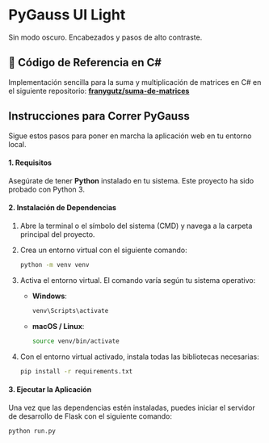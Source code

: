 # PyGauss UI Light
Sin modo oscuro. Encabezados y pasos de alto contraste.

## 🔗 Código de Referencia en C#
Implementación sencilla para la suma y multiplicación de matrices en C# en el siguiente repositorio:
[**franygutz/suma-de-matrices**](https://github.com/franygutz/suma-de-matrices)

## **Instrucciones para Correr PyGauss**

Sigue estos pasos para poner en marcha la aplicación web en tu entorno local.

#### **1. Requisitos**

Asegúrate de tener **Python** instalado en tu sistema. Este proyecto ha sido probado con Python 3.

#### **2. Instalación de Dependencias**

1.  Abre la terminal o el símbolo del sistema (CMD) y navega a la carpeta principal del proyecto.

2.  Crea un entorno virtual con el siguiente comando:
    ```bash
    python -m venv venv
    ```

3.  Activa el entorno virtual. El comando varía según tu sistema operativo:
    * **Windows**:
        ```bash
        venv\Scripts\activate
        ```
    * **macOS / Linux**:
        ```bash
        source venv/bin/activate
        ```

4.  Con el entorno virtual activado, instala todas las bibliotecas necesarias:
    ```bash
    pip install -r requirements.txt
    ```

#### **3. Ejecutar la Aplicación**

Una vez que las dependencias estén instaladas, puedes iniciar el servidor de desarrollo de Flask con el siguiente comando:

```bash
python run.py


